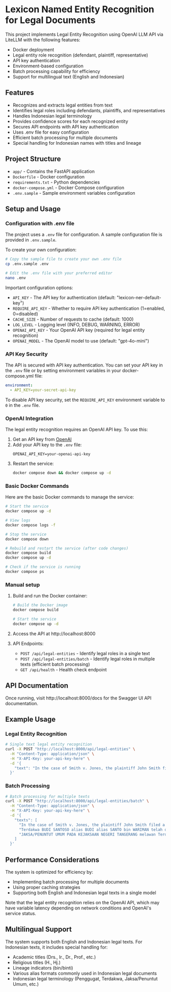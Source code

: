 # Lexicon Named Entity Recognition for Legal Documents

This project implements Legal Entity Recognition using OpenAI LLM API via LiteLLM with the following features:
- Docker deployment
- Legal entity role recognition (defendant, plaintiff, representative)
- API key authentication
- Environment-based configuration
- Batch processing capability for efficiency
- Support for multilingual text (English and Indonesian)

## Features
- Recognizes and extracts legal entities from text
- Identifies legal roles including defendants, plaintiffs, and representatives
- Handles Indonesian legal terminology
- Provides confidence scores for each recognized entity
- Secures API endpoints with API key authentication
- Uses .env file for easy configuration
- Efficient batch processing for multiple documents
- Special handling for Indonesian names with titles and lineage

## Project Structure
- `app/` - Contains the FastAPI application
- `Dockerfile` - Docker configuration
- `requirements.txt` - Python dependencies
- `docker-compose.yml` - Docker Compose configuration
- `.env.sample` - Sample environment variables configuration

## Setup and Usage

### Configuration with .env file

The project uses a `.env` file for configuration. A sample configuration file is provided in `.env.sample`.

To create your own configuration:

```bash
# Copy the sample file to create your own .env file
cp .env.sample .env

# Edit the .env file with your preferred editor
nano .env
```

Important configuration options:
- `API_KEY` - The API key for authentication (default: "lexicon-ner-default-key")
- `REQUIRE_API_KEY` - Whether to require API key authentication (1=enabled, 0=disabled)
- `CACHE_SIZE` - Number of requests to cache (default: 1000)
- `LOG_LEVEL` - Logging level (INFO, DEBUG, WARNING, ERROR)
- `OPENAI_API_KEY` - Your OpenAI API key (required for legal entity recognition)
- `OPENAI_MODEL` - The OpenAI model to use (default: "gpt-4o-mini")

### API Key Security

The API is secured with API key authentication. You can set your API key in the `.env` file or by setting environment variables in your docker-compose.yml file:

```yaml
environment:
  - API_KEY=your-secret-api-key
```

To disable API key security, set the `REQUIRE_API_KEY` environment variable to `0` in the `.env` file.

### OpenAI Integration

The legal entity recognition requires an OpenAI API key. To use this:

1. Get an API key from [OpenAI](https://platform.openai.com/)
2. Add your API key to the `.env` file:
   ```
   OPENAI_API_KEY=your-openai-api-key
   ```
3. Restart the service:
   ```bash
   docker compose down && docker compose up -d
   ```

### Basic Docker Commands

Here are the basic Docker commands to manage the service:

```bash
# Start the service
docker compose up -d

# View logs
docker compose logs -f

# Stop the service
docker compose down

# Rebuild and restart the service (after code changes)
docker compose build
docker compose up -d

# Check if the service is running
docker compose ps
```

### Manual setup

1. Build and run the Docker container:
   ```bash
   # Build the Docker image
   docker compose build

   # Start the service
   docker compose up -d
   ```

2. Access the API at http://localhost:8000

3. API Endpoints:
   - `POST /api/legal-entities` - Identify legal roles in a single text
   - `POST /api/legal-entities/batch` - Identify legal roles in multiple texts (efficient batch processing)
   - `GET /api/health` - Health check endpoint

## API Documentation
Once running, visit http://localhost:8000/docs for the Swagger UI API documentation.

## Example Usage

### Legal Entity Recognition
```bash
# Single text legal entity recognition
curl -X POST "http://localhost:8000/api/legal-entities" \
  -H "Content-Type: application/json" \
  -H "X-API-Key: your-api-key-here" \
  -d '{
    "text": "In the case of Smith v. Jones, the plaintiff John Smith filed a lawsuit against the defendant Sarah Jones."
  }'
```

### Batch Processing
```bash
# Batch processing for multiple texts
curl -X POST "http://localhost:8000/api/legal-entities/batch" \
  -H "Content-Type: application/json" \
  -H "X-API-Key: your-api-key-here" \
  -d '{
    "texts": [
      "In the case of Smith v. Jones, the plaintiff John Smith filed a lawsuit against the defendant Sarah Jones.",
      "Terdakwa BUDI SANTOSO alias BUDI alias SANTO bin WARIMAN telah ditetapkan bersalah.",
      "JAKSA/PENUNTUT UMUM PADA KEJAKSAAN NEGERI TANGERANG melawan Terdakwa H. NAWAWI, S.Ip. bin MUSA"
    ]
  }'
```

## Performance Considerations
The system is optimized for efficiency by:
- Implementing batch processing for multiple documents
- Using proper caching strategies
- Supporting both English and Indonesian legal texts in a single model

Note that the legal entity recognition relies on the OpenAI API, which may have variable latency depending on network conditions and OpenAI's service status.

## Multilingual Support
The system supports both English and Indonesian legal texts. For Indonesian texts, it includes special handling for:
- Academic titles (Drs., Ir., Dr., Prof., etc.)
- Religious titles (H., Hj.)
- Lineage indicators (bin/binti)
- Various alias formats commonly used in Indonesian legal documents
- Indonesian legal terminology (Penggugat, Terdakwa, Jaksa/Penuntut Umum, etc.)